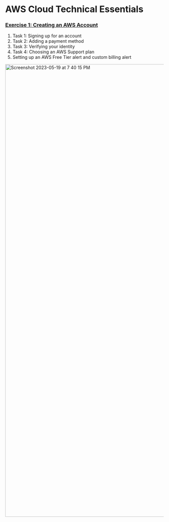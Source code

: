 # AWS Cloud Technical Essentials

### [Exercise 1: Creating an AWS Account](https://aws-tc-largeobjects.s3-us-west-2.amazonaws.com/DEV-AWS-MO-GCNv2/exercise-1-account.html)
1. Task 1: Signing up for an account
2. Task 2: Adding a payment method
3. Task 3: Verifying your identity
4. Task 4: Choosing an AWS Support plan
5. Setting up an AWS Free Tier alert and custom billing alert

<img width="1440" alt="Screenshot 2023-05-19 at 7 40 15 PM" src="https://github.com/thaopham98/AWS-Cloud-Technical-Essentials/assets/79811818/bfaa3095-a09d-414a-8bbc-11d03531a9a6">